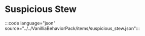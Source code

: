 # Suspicious Stew

:::code language="json" source="../../VanilliaBehaviorPack/items/suspicious_stew.json":::